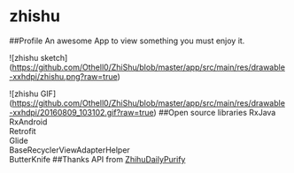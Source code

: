 # zhishu
##Profile
An awesome App to view something you must enjoy it.  
  
  
![zhishu sketch] (https://github.com/Othell0/ZhiShu/blob/master/app/src/main/res/drawable-xxhdpi/zhishu.png?raw=true)   

![zhishu GIF] (https://github.com/Othell0/ZhiShu/blob/master/app/src/main/res/drawable-xxhdpi/20160809_103102.gif?raw=true)
##Open source libraries
RxJava  
RxAndroid  
Retrofit  
Glide  
BaseRecyclerViewAdapterHelper  
ButterKnife
##Thanks
API from [ZhihuDailyPurify](https://github.com/izzyleung/ZhihuDailyPurify)

